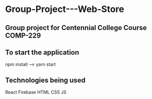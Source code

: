 # Group-Project---Web-Store

## Group project for Centennial College Course COMP-229 

## To start the application
npm install --> yarn start

## Technologies being used 

React
Firebase
HTML 
CSS 
JS 

